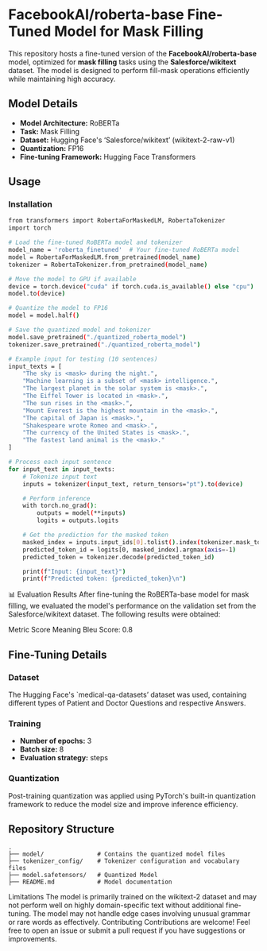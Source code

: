 # FacebookAI/roberta-base Fine-Tuned Model for Mask Filling

This repository hosts a fine-tuned version of the **FacebookAI/roberta-base** model, optimized for **mask filling** tasks using the **Salesforce/wikitext** dataset. The model is designed to perform fill-mask operations efficiently while maintaining high accuracy.

## Model Details
- **Model Architecture:** RoBERTa  
- **Task:** Mask Filling  
- **Dataset:** Hugging Face's ‘Salesforce/wikitext’ (wikitext-2-raw-v1)
- **Quantization:** FP16
- **Fine-tuning Framework:** Hugging Face Transformers  

## Usage
### Installation
```sh
from transformers import RobertaForMaskedLM, RobertaTokenizer
import torch

# Load the fine-tuned RoBERTa model and tokenizer
model_name = 'roberta_finetuned'  # Your fine-tuned RoBERTa model
model = RobertaForMaskedLM.from_pretrained(model_name)
tokenizer = RobertaTokenizer.from_pretrained(model_name)

# Move the model to GPU if available
device = torch.device("cuda" if torch.cuda.is_available() else "cpu")
model.to(device)

# Quantize the model to FP16
model = model.half()

# Save the quantized model and tokenizer
model.save_pretrained("./quantized_roberta_model")
tokenizer.save_pretrained("./quantized_roberta_model")

# Example input for testing (10 sentences)
input_texts = [
    "The sky is <mask> during the night.",
    "Machine learning is a subset of <mask> intelligence.",
    "The largest planet in the solar system is <mask>.",
    "The Eiffel Tower is located in <mask>.",
    "The sun rises in the <mask>.",
    "Mount Everest is the highest mountain in the <mask>.",
    "The capital of Japan is <mask>.",
    "Shakespeare wrote Romeo and <mask>.",
    "The currency of the United States is <mask>.",
    "The fastest land animal is the <mask>."
]

# Process each input sentence
for input_text in input_texts:
    # Tokenize input text
    inputs = tokenizer(input_text, return_tensors="pt").to(device)

    # Perform inference
    with torch.no_grad():
        outputs = model(**inputs)
        logits = outputs.logits

    # Get the prediction for the masked token
    masked_index = inputs.input_ids[0].tolist().index(tokenizer.mask_token_id)
    predicted_token_id = logits[0, masked_index].argmax(axis=-1)
    predicted_token = tokenizer.decode(predicted_token_id)

    print(f"Input: {input_text}")
    print(f"Predicted token: {predicted_token}\n")
```
📊 Evaluation Results
After fine-tuning the RoBERTa-base model for mask filling, we evaluated the model's performance on the validation set from the Salesforce/wikitext dataset. The following results were obtained:

Metric	Score	Meaning
Bleu Score: 0.8

## Fine-Tuning Details
### Dataset
The Hugging Face's `medical-qa-datasets’ dataset was used, containing different types of Patient and Doctor Questions and respective Answers.

### Training
- **Number of epochs:** 3  
- **Batch size:** 8  
- **Evaluation strategy:** steps

### Quantization
Post-training quantization was applied using PyTorch's built-in quantization framework to reduce the model size and improve inference efficiency.

## Repository Structure
```
.
├── model/               # Contains the quantized model files
├── tokenizer_config/    # Tokenizer configuration and vocabulary files
├── model.safetensors/   # Quantized Model
├── README.md            # Model documentation
```

Limitations
The model is primarily trained on the wikitext-2 dataset and may not perform well on highly domain-specific text without additional fine-tuning.
The model may not handle edge cases involving unusual grammar or rare words as effectively.
Contributing
Contributions are welcome! Feel free to open an issue or submit a pull request if you have suggestions or improvements.


